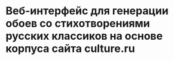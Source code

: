 # Веб-интерфейс для генерации обоев со стихотворениями русских классиков на основе корпуса сайта culture.ru
